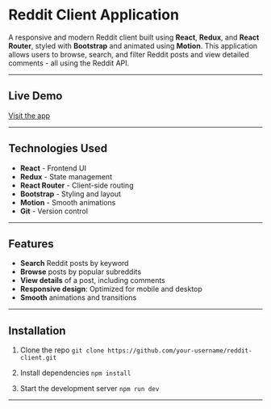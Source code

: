 # Reddit Client Application

A responsive and modern Reddit client built using **React**, **Redux**, and **React Router**, styled with **Bootstrap**
and animated using **Motion**. This application allows users to browse, search, and filter Reddit posts and view
detailed comments - all using the Reddit API.

---

## Live Demo

[Visit the app](https://your-deployed-app-url.com)

---

## Technologies Used

- **React** - Frontend UI
- **Redux** - State management
- **React Router** - Client-side routing
- **Bootstrap** - Styling and layout
- **Motion** - Smooth animations
- **Git** - Version control

---

## Features

- **Search** Reddit posts by keyword
- **Browse** posts by popular subreddits
- **View details** of a post, including comments
- **Responsive design**: Optimized for mobile and desktop
- **Smooth** animations and transitions

---
## Installation
1. Clone the repo
`git clone https://github.com/your-username/reddit-client.git`

2. Install dependencies
`npm install`

3. Start the development server
`npm run dev`

---